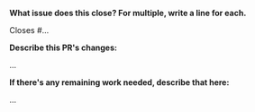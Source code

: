 **What issue does this close? For multiple, write a line for each.**

Closes #...

**Describe this PR's changes:**

...

**If there's any remaining work needed, describe that here:**

...
